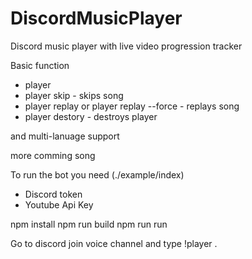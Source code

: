 # DiscordMusicPlayer
Discord music player with live video progression tracker


Basic function

- player <yt url>
- player skip - skips song
- player replay or player replay --force - replays song 
- player destory - destroys player

and multi-lanuage support

more comming song

To run the bot you need (./example/index)
- Discord token
- Youtube Api Key

npm install 
npm run build
npm run run 

Go to discord join voice channel and type !player <yt url>.




